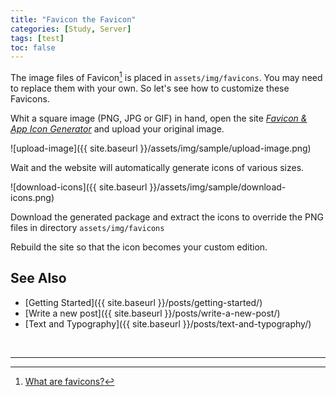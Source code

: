 ```yaml
---
title: "Favicon the Favicon"
categories: [Study, Server]
tags: [test]
toc: false
---
```


The image files of Favicon[^favicon] is placed in `assets/img/favicons`. You may need to replace them with your own. So let's see how to customize these Favicons.

Whit a square image (PNG, JPG or GIF) in hand, open the site [*Favicon & App Icon Generator*](https://www.favicon-generator.org/) and upload your original image.

![upload-image]({{ site.baseurl }}/assets/img/sample/upload-image.png)

Wait and the website will automatically generate icons of various sizes.

![download-icons]({{ site.baseurl }}/assets/img/sample/download-icons.png)

Download the generated package and extract the icons to override the PNG files in directory `assets/img/favicons`

Rebuild the site so that the icon becomes your custom edition.

## See Also

* [Getting Started]({{ site.baseurl }}/posts/getting-started/)
* [Write a new post]({{ site.baseurl }}/posts/write-a-new-post/)
* [Text and Typography]({{ site.baseurl }}/posts/text-and-typography/)

<br>

***

[^favicon]: [What are favicons?](https://www.favicon-generator.org/about/)
